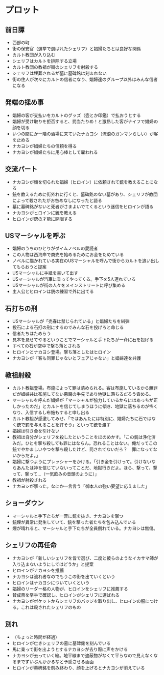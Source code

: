 # プロット

## 前日譚
* 西部の町
* 街の保安官（選挙で選ばれたシェリフ）と娼婦たちとは良好な関係
* カルト教団が入り込む
* シェリフはカルトを排除する立場
* カルト教団の教祖が街のシェリフを射殺する
* シェリフは埋葬されるが墓に墓碑銘は刻まれない
* 街の住人が次々にカルトの信者になり、娼婦達のグループ以外はみんな信者になる

## 発端の揉め事
* 娼婦の客が支払いをカルトのグッズ（壺とか印鑑）で払おうとする
* 娼婦が受け取りを拒否すると、罰当たりめ！と激昂した客がナイフで娼婦の顔を切る
* いつの間にか一階の酒場に来ていたナカヨシ（流浪のガンマンらしい）が客を止める
* ナカヨシが娼婦たちの信頼を得る
* ナカヨシが娼婦たちに用心棒として雇われる

## 交流パート
* ナカヨシが顔を切られた娼婦（ヒロイン）に依頼されて銃を教えることになる
* 銃を教えるために街外れに行くと、墓碑銘のない墓があり、シェリフが教団によって殺されたがお咎めなしになったと語る
* 墓に墓碑銘がないと死者がさまよいでてくるという迷信をヒロインが語る
* ナカヨシがヒロインに銃を教える
* ヒロインが銃の才能に開眼する

## USマーシャルを呼ぶ
* 娼婦のうちのひとりがダイムノベルの愛読者
* この人物は西海岸で商売を始めるためにお金をためている
* ノベルに描かれている実在のUSマーシャルを呼んで街からカルトを追い出してもらおうと提案
* USマーシャルに手紙を書いて出す
* USマーシャルが汽車に乗ってやってくる。手下を5人連れている
* USマーシャルが街の人々をメインストリートに呼び集める
* 主人公とヒロインは銃の練習で外に出てる

## 石打ちの刑
* USマーシャルが「売春は禁じられている」と娼婦たちを糾弾
* 投石による石打の刑にするのでみんな石を投げろと命じる
* 信者たちはためらう
* 見本を見せてやるということでマーシャルと手下たちが一斉に石を投げる
* すべての石が空中で撃ち落とされる
* ヒロインとナカヨシ登場。撃ち落としたはヒロイン
* ナカヨシが「客も同罪じゃないとフェアじゃない」と娼婦達を弁護

## 教祖射殺
* カルト教祖登場。布施によって罪は清められる。客は布施しているから無罪だが娼婦共は布施してない悪魔の手先であり地獄に落ちるだろう責める。
* マーシャルを呼んだ娼婦が「マーシャルが協力しているからにはあっちが正しかったのだ」とカルトを信じてしまうほうに傾き、地獄に落ちるのが怖くなり、入信するし布施もすると申し出る
* カルト教祖が感激してみせ、「ではあんたには特別に、娼婦たちに石ではなく銃で罰を与えることを許そう」といって銃を渡す
* 娼婦は引き金を引けない
* 教祖は自分がシェリフを殺したということをほのめかす。「この銃は浄化済みだ。ひとを撃ち殺しても罪にはならん。恐れることはない。俺だってこの銃でやかましいやつを撃ち殺したけど、罰されてないだろ？　罪になってないからだよ。」
* 娼婦に撃つようにプレッシャーをかける。「引き金を引けって。引けないならあんたは神を信じていないってことだ、地獄行きだよ。ほら、撃って、撃って、撃って…（一気飲みの音頭のように）」
* 教祖が射殺される
* ナカヨシが撃った。なにか一言言う「御本人の強い要望に応えました」

## ショーダウン
* マーシャルと手下たちが一斉に銃を抜き、ナカヨシを撃つ
* 銃煙が異常に発生していて、銃を撃った者たちを包み込んでいる
* 煙が晴れると、マーシャルと手下たちが全員倒れている。ナカヨシは無傷。

## シェリフの再任命
* ナカヨシが「新しいシェリフを皆で選び、二度と彼らのようなイカサマ師が入り込まないようにしてはどうか」と提案
* ヒロインがナカヨシを推薦
* ナカヨシは流れ者なのでもうこの街を出ていくという
* ヒロインはナカヨシについていくという
* 娼婦のリーダー格の人物が、ヒロインをシェリフに推薦する
* 賛成票を挙手で確認し、ヒロインがシェリフに選ばれる
* ナカヨシがポケットからシェリフのバッジを取り出し、ヒロインの服につける。これは殺されたシェリフのもの

## 別れ
* （ちょっと時間が経過）
* ヒロインが亡きシェリフの墓に墓碑銘を刻んでいる
* 馬に乗って街を出ようとするナカヨシが去り際に声をかける
* ナカヨシが去っていく絵。地平線まで遮蔽物がなくて平らなので見えなくなるまでずいぶんかかるなと予感させる画面
* ヒロインが墓碑銘を刻み終わり、顔を上げるとナカヨシが消えている
